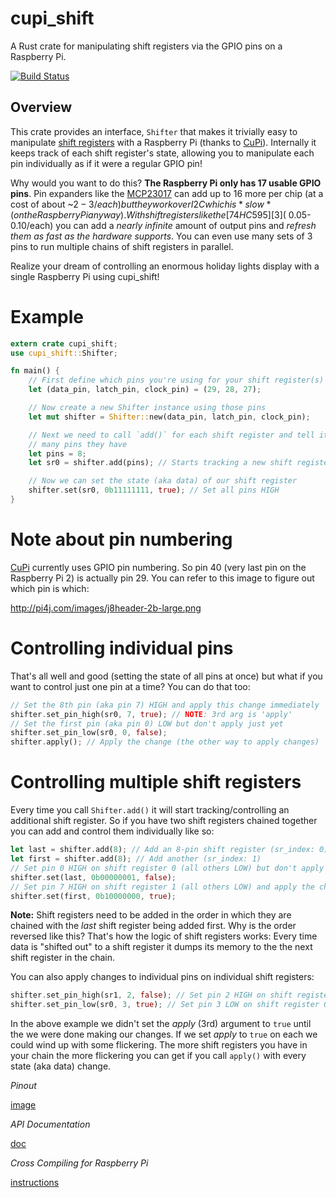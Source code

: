 # cupi_shift

A Rust crate for manipulating shift registers via the GPIO pins on a Raspberry Pi.

[![Build Status](https://travis-ci.org/inre/cupi.svg?branch=master)](https://travis-ci.org/inre/cupi_shift)

## Overview

This crate provides an interface, `Shifter` that makes it trivially easy to
manipulate [shift registers][4] with a Raspberry Pi (thanks to [CuPi][1]).
Internally it keeps track of each shift register's state, allowing you to
manipulate each pin individually as if it were a regular GPIO pin!

Why would you want to do this?  **The Raspberry Pi only has 17 usable GPIO
pins**.  Pin expanders like the [MCP23017][2] can add up to 16 more per chip
(at a cost of about ~$2-3/each) but they work over I2C which is *slow* (on
the Raspberry Pi anyway).  With shift registers like the [74HC595][3]
(~$0.05-0.10/each) you can add a *nearly infinite* amount of output pins and
*refresh them as fast as the hardware supports*.  You can even use many
sets of 3 pins to run multiple chains of shift registers in parallel.

Realize your dream of controlling an enormous holiday lights display with a
single Raspberry Pi using cupi_shift!

# Example

```rust
extern crate cupi_shift;
use cupi_shift::Shifter;

fn main() {
    // First define which pins you're using for your shift register(s)
    let (data_pin, latch_pin, clock_pin) = (29, 28, 27);

    // Now create a new Shifter instance using those pins
    let mut shifter = Shifter::new(data_pin, latch_pin, clock_pin);

    // Next we need to call `add()` for each shift register and tell it how
    // many pins they have
    let pins = 8;
    let sr0 = shifter.add(pins); // Starts tracking a new shift register

    // Now we can set the state (aka data) of our shift register
    shifter.set(sr0, 0b11111111, true); // Set all pins HIGH
}
```

# Note about pin numbering

[CuPi][1] currently uses GPIO pin numbering.  So pin 40 (very last pin on
the Raspberry Pi 2) is actually pin 29.  You can refer to this image to
figure out which pin is which:

http://pi4j.com/images/j8header-2b-large.png

# Controlling individual pins

That's all well and good (setting the state of all pins at once) but what if
you want to control just one pin at a time?  You can do that too:

```rust
// Set the 8th pin (aka pin 7) HIGH and apply this change immediately
shifter.set_pin_high(sr0, 7, true); // NOTE: 3rd arg is 'apply'
// Set the first pin (aka pin 0) LOW but don't apply just yet
shifter.set_pin_low(sr0, 0, false);
shifter.apply(); // Apply the change (the other way to apply changes)
```

# Controlling multiple shift registers

Every time you call `Shifter.add()` it will start tracking/controlling an
additional shift register.  So if you have two shift registers chained
together you can add and control them individually like so:

```rust
let last = shifter.add(8); // Add an 8-pin shift register (sr_index: 0)
let first = shifter.add(8); // Add another (sr_index: 1)
// Set pin 0 HIGH on shift register 0 (all others LOW) but don't apply the change yet
shifter.set(last, 0b00000001, false);
// Set pin 7 HIGH on shift register 1 (all others LOW) and apply the change
shifter.set(first, 0b10000000, true);
```

**Note:** Shift registers need to be added in the order in which they are
chained with the *last* shift register being added first.  Why is the order
reversed like this?  That's how the logic of shift registers works:  Every
time data is "shifted out" to a shift register it dumps its memory to the
the next shift register in the chain.

You can also apply changes to individual pins on individual shift registers:

```rust
shifter.set_pin_high(sr1, 2, false); // Set pin 2 HIGH on shift register 1
shifter.set_pin_low(sr0, 3, true); // Set pin 3 LOW on shift register 0 (and apply)
```

In the above example we didn't set the *apply* (3rd) argument to `true`
until the we were done making our changes.  If we set *apply* to `true` on
each we could wind up with some flickering.  The more shift registers you
have in your chain the more flickering you can get if you call `apply()`
with every state (aka data) change.


[1]: https://crates.io/crates/cupi
[2]: https://www.adafruit.com/product/732
[3]: https://www.sparkfun.com/datasheets/IC/SN74HC595.pdf
[4]: https://en.wikipedia.org/wiki/Shift_register

*Pinout*

[image](http://pi4j.com/images/j8header-2b-large.png)

*API Documentation*

[doc](http://liftoff.github.io/cupi_shift/cupi_shift/index.html)

*Cross Compiling for Raspberry Pi*

[instructions](https://github.com/Ogeon/rust-on-raspberry-pi)
